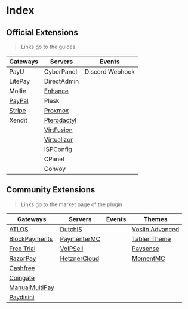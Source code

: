 # Index

## Official Extensions

> Links go to the guides

| Gateways                          | Servers                                     | Events          |
| --------------------------------- | ------------------------------------------- | --------------- |
| PayU                              | CyberPanel                                    | Discord Webhook |
| LitePay                           | DirectAdmin                                 |                 |
| Mollie                            | [Enhance](/docs/extensions/enhance)         |                 |
| [PayPal](/docs/extensions/paypal) | Plesk                                       |                 |
| [Stripe](/docs/extensions/stripe) | [Proxmox](/docs/extensions/proxmox)         |                 |
| Xendit                            | [Pterodactyl](/docs/extensions/pterodactyl) |                 |
|                                   | [VirtFusion](/docs/extensions/virtfusion)   |                 |
|                                   | [Virtualizor](/docs/extensions/virtualizor) |                 |
|                                   | ISPConfig                                            |                 |
|                                   | CPanel                                           |                 |
|                                   | Convoy                                          |                 |

## Community Extensions

> Links go to the market page of the plugin

| Gateways                                                                    | Servers | Events | Themes                                                                         |
| --------------------------------------------------------------------------- | ------- | ------ | ------------------------------------------------------------------------------ |
| [ATLOS](https://market.paymenter.org/extensions/43/ATLOS)                   | [DutchIS](https://market.paymenter.org/extensions/3/DutchIS)        |        | [Voslin Advanced](https://market.paymenter.org/extensions/24/Voslin-Theme-PMT) |                                               
| [BlockPayments](https://market.paymenter.org/extensions/28/BlockPayments)   | [PaymenterMC](https://market.paymenter.org/extensions/30/PaymenterMC)        |        | [Tabler Theme](https://market.paymenter.org/extensions/23/Tabler-Theme-)       |
| [Free Trial](https://market.paymenter.org/extensions/47/FreeTrial)          | [VoIPSell](https://market.paymenter.org/extensions/38/VoIPSell)        |        | [Paysense](https://market.paymenter.org/extensions/2/Paysense)                 |
| [RazorPay](https://market.paymenter.org/extensions/36/RazorPay)             | [HetznerCloud](https://market.paymenter.org/extensions/27/HetznerCloud)        |        | [MomentMC](https://market.paymenter.org/extensions/46/MomentMC-Theme)          |
| [Cashfree](https://market.paymenter.org/extensions/35/Cashfree)             |         |        |                                                                                |
| [Coingate](https://market.paymenter.org/extensions/32/Coingate)             |         |        |                                                                                |
| [ManualMultiPay](https://market.paymenter.org/extensions/42/ManualMultiPay) |         |        |                                                                                |
| [Paydisini](https://market.paymenter.org/extensions/41/Paydisini)           |         |        |                                                                                |
